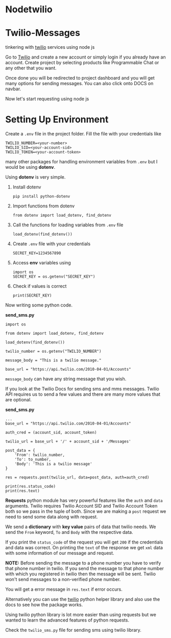 # Nodetwilio


# Twilio-Messages
tinkering with [twilio](http://twilio.com) services using node js

Go to [Twilio](https://www.twilio.com/login) and create a new account or simply login if you already have an 
account. Create project by selecting products like Programmable Chat or any other that 
you want.

Once done you will be redirected to project dashboard and you will get many options for 
sending messages. You can also click onto DOCS on navbar.

Now let's start requesting using node js

# Setting Up Environment
Create a ```.env``` file in the project folder. Fill the file with your credentials like

```
TWILIO_NUMBER=<your-number>
TWILIO_SID=<your-account-sid>
TWILIO_TOKEN=<your-account-token>
```

many other packages for handling environment variables from ```.env``` but I would be 
using **dotenv**. 

Using **dotenv** is very simple.

1. Install dotenv

	```
	pip install python-dotenv
	```

2. Import functions from dotenv

	```
	from dotenv import load_dotenv, find_dotenv
	```

3. Call the functions for loading variables from ```.env``` file

	```
	load_dotenv(find_dotenv())
	```

4. Create ```.env``` file with your credentials

	```
	SECRET_KEY=1234567890
	```

5. Access **env** variables using

	```
	import os
	SECRET_KEY = os.getenv("SECRET_KEY")
	```

6. Check if values is correct

	```
	print(SECRET_KEY)
	```

Now writing some python code.

**send_sms.py**
```
import os

from dotenv import load_dotenv, find_dotenv

load_dotenv(find_dotenv())

twilio_number = os.getenv("TWILIO_NUMBER")

message_body = "This is a twilio message."

base_url = "https://api.twilio.com/2010-04-01/Accounts"
```

```message_body``` can have any string message that you wish.

If you look at the Twilio Docs for sending sms and mms messages. Twilio API requires us to 
send a few values and there are many more values that are optional.

**send_sms.py**
```
...
base_url = "https://api.twilio.com/2010-04-01/Accounts"

auth_cred = (account_sid, account_token)

twilio_url = base_url + '/' + account_sid + '/Messages'

post_data = {
	'From': twilio_number,
	'To': to_number,
	'Body': 'This is a twilio message'
}

res = requests.post(twilio_url, data=post_data, auth=auth_cred)

print(res.status_code)
print(res.text)
```

**Requests** python module has very powerful features like the ```auth``` and ```data``` 
arguments. Twilio requires Twilio Account SID and Twilio Account Token both so we pass in the
tuple of both. Since we are making a ```post``` request we need to send some data along with 
request. 

We send a **dictionary** with **key value** pairs of data that twilio needs. We send the 
```From``` keyword, ```To``` and ```Body``` with the respective data.

If you print the ```status_code``` of the request you will get ```200``` if the credentials
and data was correct. On printing the ```text``` of the response we get ```xml``` data with
some information of our message and request.

**NOTE:** Before sending the message to a phone number you have to verify that phone number
in twilio. If you send the message to that phone number with which you registered in twilio 
then the message will be sent. Twilio won't send messages to a non-verified phone number.

You will get a error message in ```res.text``` if error occurs.

Alternatively you can use the [twilio](https://www.twilio.com/docs/libraries/python) python
helper library and also use the docs to see how the package works.

Using twilio python library is lot more easier than using requests but we wanted to learn
the advanced features of python requests.

Check the ```twilio_sms.py``` file for sending sms using twilio library.
